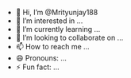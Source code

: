 - 👋 Hi, I’m @Mrityunjay188
- 👀 I’m interested in ...
- 🌱 I’m currently learning ...
- 💞️ I’m looking to collaborate on ...
- 📫 How to reach me ...
- 😄 Pronouns: ...
- ⚡ Fun fact: ...

<!---
Mrityunjay188/Mrityunjay188 is a ✨ special ✨ repository because its `README.md` (this file) appears on your GitHub profile.
You can click the Preview link to take a look at your changes.
--->
